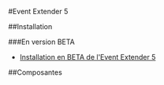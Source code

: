 #Event Extender 5

##Installation

###En version BETA
*  [Installation en BETA de l'Event Extender 5](https://github.com/nukiFW/EventExtender5/wiki/Installation-en-BETA)

##Composantes
